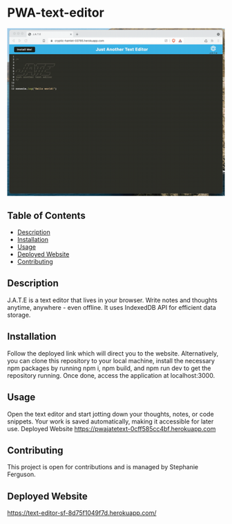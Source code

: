 # PWA-text-editor

![Text Editor](./Assets/00-demo.gif)

## Table of Contents
- [Description](#description)
- [Installation](#Installation)
- [Usage](#Usage)
- [Deployed Website](#deployed)
- [Contributing](#Contributing)

## Description
J.A.T.E is a text editor that lives in your browser. Write notes and thoughts anytime, anywhere - even offline. It uses IndexedDB API for efficient data storage.

## Installation
Follow the deployed link which will direct you to the website. Alternatively, you can clone this repository to your local machine, install the necessary npm packages by running npm i, npm build, and npm run dev to get the repository running. Once done, access the application at localhost:3000.

## Usage
Open the text editor and start jotting down your thoughts, notes, or code snippets.
Your work is saved automatically, making it accessible for later use.
Deployed Website
https://pwajatetext-0cff585cc4bf.herokuapp.com

## Contributing
This project is open for contributions and is  managed by Stephanie Ferguson. 

## Deployed Website
https://text-editor-sf-8d75f1049f7d.herokuapp.com/
